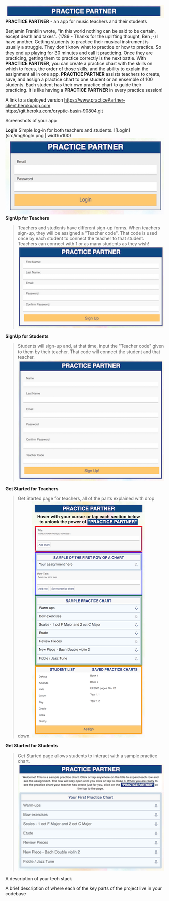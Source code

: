 ![navBAR](src/img/navBar.png)<br />
**PRACTICE PARTNER** - an app for music teachers and their students

Benjamin Franklin wrote, "in this world nothing can be said to be certain, except death and taxes". (1789 - Thanks for the uplifting thought, Ben ;-)  I have another. Getting students to practice their musical instrument is usually a struggle. They don't know what to practice or how to practice. So they end up playing for 30 minutes and call it practicing.  Once they are practicing, getting them to practice correctly is the next battle.  With **PRACTICE PARTNER**, you can create a practice chart with the skills on which to focus, the order of those skills, and the ability to explain the assignment all in one app. **PRACTICE PARTNER** assists teachers to create, save, and assign a practice chart to one student or an ensemble of 100 students.  Each student has their own practice chart to guide their practicing.  It is like having a **PRACTICE PARTNER** in every practice session!

A link to a deployed version
https://www.practicePartner-client.herokuapp.com <br />
https://git.heroku.com/cryptic-basin-90804.git <br />

Screenshots of your app

**LogIn**
Simple log-in for both teachers and students.
![LogIn](src/img/logIn.png | width=100)<br />
![LogIn](src/img/logIn.png)<br />
**SignUp for Teachers**
>Teachers and students have different sign-up forms. When teachers sign-up, they will be assigned a "Teacher code".  That code is used once by each student to connect the teacher to that student. Teachers can connect with 1 or as many students as they wish!
![SignUp for Teachers](src/img/registerT.png)<br />

**SignUp for Students**
>Students will sign-up and, at that time, input the "Teacher code" given to them by their teacher. That code will connect the student and that teacher.
![SignUp for Students](src/img/registerS.png)<br />

**Get Started for Teachers**
>Get Started page for teachers, all of the parts explained with drop down.
![Get Started for Teachers](src/img/onBoardingT.png)<br />

**Get Started for Students**
>Get Started page allows students to interact with a sample practice chart.
![Get Started for Students](src/img/onBoardingS.png)<br />



A description of your tech stack

A brief description of where each of the key parts of the project live in your codebase